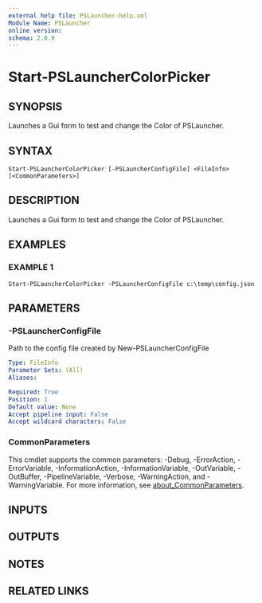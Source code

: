 ```yaml
---
external help file: PSLauncher-help.xml
Module Name: PSLauncher
online version:
schema: 2.0.0
---
```


# Start-PSLauncherColorPicker

## SYNOPSIS
Launches a Gui form to test and change the Color of PSLauncher.

## SYNTAX

```
Start-PSLauncherColorPicker [-PSLauncherConfigFile] <FileInfo> [<CommonParameters>]
```

## DESCRIPTION
Launches a Gui form to test and change the Color of PSLauncher.

## EXAMPLES

### EXAMPLE 1
```
Start-PSLauncherColorPicker -PSLauncherConfigFile c:\temp\config.json
```

## PARAMETERS

### -PSLauncherConfigFile
Path to the config file created by New-PSLauncherConfigFile

```yaml
Type: FileInfo
Parameter Sets: (All)
Aliases:

Required: True
Position: 1
Default value: None
Accept pipeline input: False
Accept wildcard characters: False
```

### CommonParameters
This cmdlet supports the common parameters: -Debug, -ErrorAction, -ErrorVariable, -InformationAction, -InformationVariable, -OutVariable, -OutBuffer, -PipelineVariable, -Verbose, -WarningAction, and -WarningVariable. For more information, see [about_CommonParameters](http://go.microsoft.com/fwlink/?LinkID=113216).

## INPUTS

## OUTPUTS

## NOTES

## RELATED LINKS
